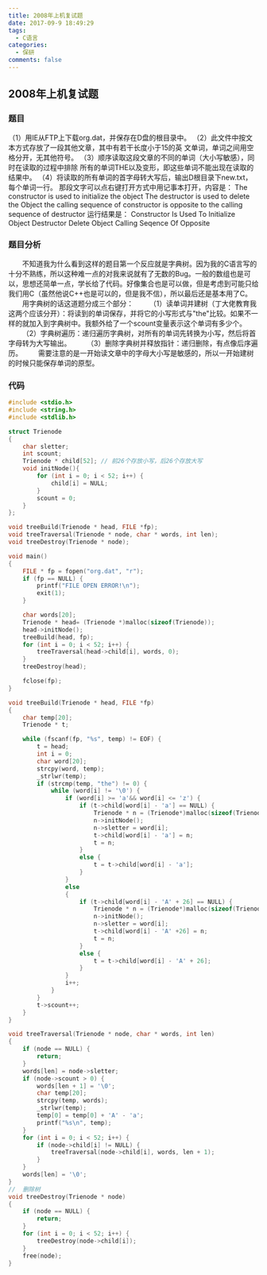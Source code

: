 ```yaml
---
title: 2008年上机复试题
date: 2017-09-9 18:49:29
tags:
  - C语言
categories:
  - 保研
comments: false
---
```


## 2008年上机复试题
### 题目
（1）用IE从FTP上下载org.dat，并保存在D盘的根目录中。
（2）此文件中按文本方式存放了一段其他文章，其中有若干长度小于15的英 文单词，单词之间用空格分开，无其他符号。
（3）顺序读取这段文章的不同的单词（大小写敏感），同时在读取的过程中排除 所有的单词THE以及变形，即这些单词不能出现在读取的结果中。
（4）将读取的所有单词的首字母转大写后，输出D根目录下new.txt，每个单词一行。
那段文字可以点右键打开方式中用记事本打开，内容是：
The constructor is used to initialize the object The destructor is used to delete the Object the calling sequence of constructor is opposite to the calling sequence of destructor
运行结果是：
Constructor
Is
Used
To
Initialize
Object
Destructor
Delete
Object
Calling
Seqence
Of
Opposite

### 题目分析
&emsp;&emsp;不知道我为什么看到这样的题目第一个反应就是字典树。因为我的C语言写的十分不熟练，所以这种难一点的对我来说就有了无数的Bug。一般的数组也是可以，思想还简单一点，学长给了代码。好像集合也是可以做，但是考虑到可能只给我们用C（虽然他说C++也是可以的，但是我不信），所以最后还是基本用了C。
&emsp;&emsp;用字典树的话这道题分成三个部分：
&emsp;&emsp;（1）读单词并建树（丁大佬教育我这两个应该分开）：将读到的单词保存，并将它的小写形式与"the"比较。如果不一样的就加入到字典树中。我额外给了一个scount变量表示这个单词有多少个。
&emsp;&emsp;（2）字典树遍历：递归遍历字典树，对所有的单词先转换为小写，然后将首字母转为大写输出。
&emsp;&emsp;（3）删除字典树并释放指针：递归删除，有点像后序遍历。
&emsp;&emsp;需要注意的是一开始读文章中的字母大小写是敏感的，所以一开始建树的时候只能保存单词的原型。

### 代码
``` C
#include <stdio.h>
#include <string.h>
#include <stdlib.h>

struct Trienode
{
	char sletter;
	int scount;
	Trienode * child[52]; // 前26个存放小写，后26个存放大写
	void initNode(){
		for (int i = 0; i < 52; i++) {
			child[i] = NULL;
		}
		scount = 0;
	}
};

void treeBuild(Trienode * head, FILE *fp);
void treeTraversal(Trienode * node, char * words, int len);
void treeDestroy(Trienode * node);

void main()
{
	FILE * fp = fopen("org.dat", "r");
	if (fp == NULL) {
		printf("FILE OPEN ERROR!\n");
		exit(1);
	}

	char words[20];
	Trienode * head= (Trienode *)malloc(sizeof(Trienode));
	head->initNode();
	treeBuild(head, fp);
	for (int i = 0; i < 52; i++) {
		treeTraversal(head->child[i], words, 0);
	}
	treeDestroy(head);

	fclose(fp);
}

void treeBuild(Trienode * head, FILE *fp)
{
	char temp[20];
	Trienode * t;

	while (fscanf(fp, "%s", temp) != EOF) {
		t = head;
		int i = 0;
		char word[20];
		strcpy(word, temp);
		_strlwr(temp);
		if (strcmp(temp, "the") != 0) {
			while (word[i] != '\0') {
				if (word[i] >= 'a'&& word[i] <= 'z') {
					if (t->child[word[i] - 'a'] == NULL) {
						Trienode * n = (Trienode*)malloc(sizeof(Trienode));
						n->initNode();
						n->sletter = word[i];
						t->child[word[i] - 'a'] = n;
						t = n;
					}
					else {
						t = t->child[word[i] - 'a'];
					}
				}
				else
				{
					if (t->child[word[i] - 'A' + 26] == NULL) {
						Trienode * n = (Trienode*)malloc(sizeof(Trienode));
						n->initNode();
						n->sletter = word[i];
						t->child[word[i] - 'A' +26] = n;
						t = n;
					}
					else {
						t = t->child[word[i] - 'A' + 26];
					}
				}
				i++;
			}
		}
		t->scount++;
	}
}

void treeTraversal(Trienode * node, char * words, int len)
{
	if (node == NULL) {
		return;
	}
	words[len] = node->sletter;
	if (node->scount > 0) {
		words[len + 1] = '\0';
		char temp[20];
		strcpy(temp, words);
		_strlwr(temp);
		temp[0] = temp[0] + 'A' - 'a';
		printf("%s\n", temp);
	}
	for (int i = 0; i < 52; i++) {
		if (node->child[i] != NULL) {
			treeTraversal(node->child[i], words, len + 1);
		}
	}
	words[len] = '\0';
}
//  删除树
void treeDestroy(Trienode * node)
{
	if (node == NULL) {
		return;
	}
	for (int i = 0; i < 52; i++) {
		treeDestroy(node->child[i]);
	}
	free(node);
}
```